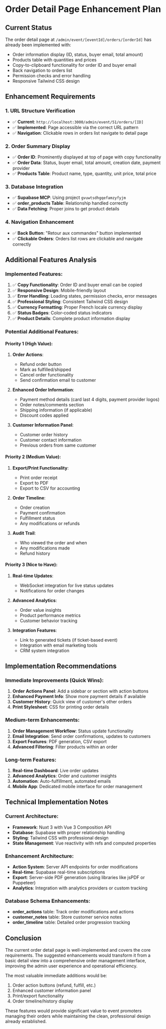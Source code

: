 # Order Detail Page Enhancement Plan

## Current Status
The order detail page at `/admin/event/[eventId]/orders/[orderId]` has already been implemented with:
- Order information display (ID, status, buyer email, total amount)
- Products table with quantities and prices
- Copy-to-clipboard functionality for order ID and buyer email
- Back navigation to orders list
- Permission checks and error handling
- Responsive Tailwind CSS design

## Enhancement Requirements

### 1. URL Structure Verification
- ✅ **Current**: `http://localhost:3000/admin/event/51/orders/[ID]`
- ✅ **Implemented**: Page accessible via the correct URL pattern
- ✅ **Navigation**: Clickable rows in orders list navigate to detail page

### 2. Order Summary Display
- ✅ **Order ID**: Prominently displayed at top of page with copy functionality
- ✅ **Order Data**: Status, buyer email, total amount, creation date, payment provider
- ✅ **Products Table**: Product name, type, quantity, unit price, total price

### 3. Database Integration
- ✅ **Supabase MCP**: Using project `gvuwtsdhgqefamzyfyjm`
- ✅ **order_products Table**: Relationship handled correctly
- ✅ **Data Fetching**: Proper joins to get product details

### 4. Navigation Enhancement
- ✅ **Back Button**: "Retour aux commandes" button implemented
- ✅ **Clickable Orders**: Orders list rows are clickable and navigate correctly

## Additional Features Analysis

### Implemented Features:
1. ✅ **Copy Functionality**: Order ID and buyer email can be copied
2. ✅ **Responsive Design**: Mobile-friendly layout
3. ✅ **Error Handling**: Loading states, permission checks, error messages
4. ✅ **Professional Styling**: Consistent Tailwind CSS design
5. ✅ **Currency Formatting**: Proper French locale currency display
6. ✅ **Status Badges**: Color-coded status indicators
7. ✅ **Product Details**: Complete product information display

### Potential Additional Features:

#### Priority 1 (High Value):
1. **Order Actions**:
   - Refund order button
   - Mark as fulfilled/shipped
   - Cancel order functionality
   - Send confirmation email to customer

2. **Enhanced Order Information**:
   - Payment method details (card last 4 digits, payment provider logos)
   - Order notes/comments section
   - Shipping information (if applicable)
   - Discount codes applied

3. **Customer Information Panel**:
   - Customer order history
   - Customer contact information
   - Previous orders from same customer

#### Priority 2 (Medium Value):
1. **Export/Print Functionality**:
   - Print order receipt
   - Export to PDF
   - Export to CSV for accounting

2. **Order Timeline**:
   - Order creation
   - Payment confirmation
   - Fulfillment status
   - Any modifications or refunds

3. **Audit Trail**:
   - Who viewed the order and when
   - Any modifications made
   - Refund history

#### Priority 3 (Nice to Have):
1. **Real-time Updates**:
   - WebSocket integration for live status updates
   - Notifications for order changes

2. **Advanced Analytics**:
   - Order value insights
   - Product performance metrics
   - Customer behavior tracking

3. **Integration Features**:
   - Link to generated tickets (if ticket-based event)
   - Integration with email marketing tools
   - CRM system integration

## Implementation Recommendations

### Immediate Improvements (Quick Wins):
1. **Order Actions Panel**: Add a sidebar or section with action buttons
2. **Enhanced Payment Info**: Show more payment details if available
3. **Customer History**: Quick view of customer's other orders
4. **Print Stylesheet**: CSS for printing order details

### Medium-term Enhancements:
1. **Order Management Workflow**: Status update functionality
2. **Email Integration**: Send order confirmations, updates to customers
3. **Export Features**: PDF generation, CSV export
4. **Advanced Filtering**: Filter products within an order

### Long-term Features:
1. **Real-time Dashboard**: Live order updates
2. **Advanced Analytics**: Order and customer insights
3. **Automation**: Auto-fulfillment, automated emails
4. **Mobile App**: Dedicated mobile interface for order management

## Technical Implementation Notes

### Current Architecture:
- **Framework**: Nuxt 3 with Vue 3 Composition API
- **Database**: Supabase with proper relationship handling
- **Styling**: Tailwind CSS with professional design
- **State Management**: Vue reactivity with refs and computed properties

### Enhancement Architecture:
- **Action System**: Server API endpoints for order modifications
- **Real-time**: Supabase real-time subscriptions
- **Export**: Server-side PDF generation (using libraries like jsPDF or Puppeteer)
- **Analytics**: Integration with analytics providers or custom tracking

### Database Schema Enhancements:
- **order_actions** table: Track order modifications and actions
- **customer_notes** table: Store customer service notes
- **order_timeline** table: Detailed order progression tracking

## Conclusion
The current order detail page is well-implemented and covers the core requirements. The suggested enhancements would transform it from a basic detail view into a comprehensive order management interface, improving the admin user experience and operational efficiency.

The most valuable immediate additions would be:
1. Order action buttons (refund, fulfill, etc.)
2. Enhanced customer information panel
3. Print/export functionality
4. Order timeline/history display

These features would provide significant value to event promoters managing their orders while maintaining the clean, professional design already established.

